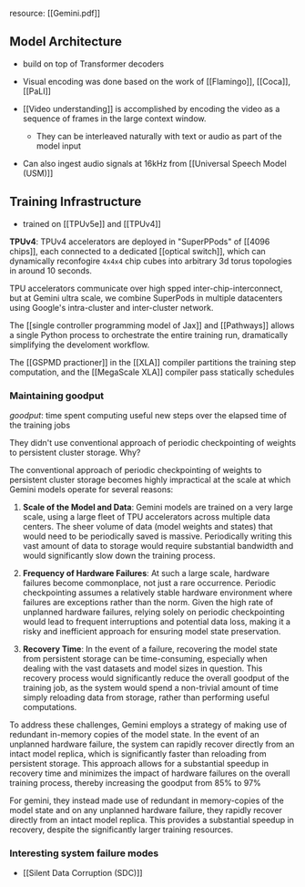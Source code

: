 resource: [[Gemini.pdf]]


## Model Architecture
- build on top of Transformer decoders
- Visual encoding was done based on the work of [[Flamingo]], [[Coca]], [[PaLI]]

- [[Video understanding]] is accomplished by encoding the video as a sequence of frames in the large context window. 
	- They can be interleaved naturally with text or audio as part of the model input
- Can also ingest audio signals at 16kHz from [[Universal Speech Model (USM)]]

## Training Infrastructure
- trained on [[TPUv5e]] and [[TPUv4]]

**TPUv4**: 
TPUv4 accelerators are deployed in "SuperPPods" of [[4096 chips]], each connected to a dedicated [[optical switch]], which can dynamically reconfogire `4x4x4` chip cubes into arbitrary 3d torus topologies in around 10 seconds. 


TPU accelerators communicate over high spped inter-chip-interconnect, but at Gemini ultra scale, we combine SuperPods in multiple datacenters using Google's intra-cluster and inter-cluster network. 


The [[single controller programming model of Jax]] and [[Pathways]] allows a single Python process to orchestrate the entire training run, dramatically simplifying the develoment workflow. 

The [[GSPMD practioner]] in the [[XLA]] compiler partitions the training step computation, and the [[MegaScale XLA]] compiler pass statically schedules


### Maintaining goodput
*goodput*: time spent computing useful new steps over the elapsed time of the training jobs 

They didn't use conventional approach of periodic checkpointing of weights to persistent cluster storage. Why?

The conventional approach of periodic checkpointing of weights to persistent cluster storage becomes highly impractical at the scale at which Gemini models operate for several reasons:

1. **Scale of the Model and Data**: Gemini models are trained on a very large scale, using a large fleet of TPU accelerators across multiple data centers. The sheer volume of data (model weights and states) that would need to be periodically saved is massive. Periodically writing this vast amount of data to storage would require substantial bandwidth and would significantly slow down the training process.
    
2. **Frequency of Hardware Failures**: At such a large scale, hardware failures become commonplace, not just a rare occurrence. Periodic checkpointing assumes a relatively stable hardware environment where failures are exceptions rather than the norm. Given the high rate of unplanned hardware failures, relying solely on periodic checkpointing would lead to frequent interruptions and potential data loss, making it a risky and inefficient approach for ensuring model state preservation.
    
3. **Recovery Time**: In the event of a failure, recovering the model state from persistent storage can be time-consuming, especially when dealing with the vast datasets and model sizes in question. This recovery process would significantly reduce the overall goodput of the training job, as the system would spend a non-trivial amount of time simply reloading data from storage, rather than performing useful computations.
    

To address these challenges, Gemini employs a strategy of making use of redundant in-memory copies of the model state. In the event of an unplanned hardware failure, the system can rapidly recover directly from an intact model replica, which is significantly faster than reloading from persistent storage. This approach allows for a substantial speedup in recovery time and minimizes the impact of hardware failures on the overall training process, thereby increasing the goodput from 85% to 97%​


For gemini, they instead made use of redundant in memory-copies of the model state and on any unplanned hardware failure, they rapidly recover directly from an intact model replica. This provides a substantial speedup in recovery, despite the significantly larger training resources.

### Interesting system failure modes
- [[Silent Data Corruption (SDC)]]